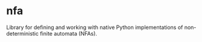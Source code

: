 # nfa
Library for defining and working with native Python implementations of non-deterministic finite automata (NFAs).
